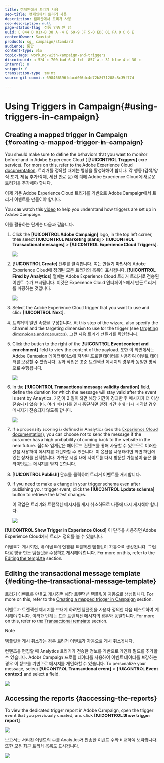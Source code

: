 ```yaml
---
title: 캠페인에서 트리거 사용
seo-title: 캠페인에서 트리거 사용
description: 캠페인에서 트리거 사용
seo-description: null
page-status-flag: 정품 인증 안 함
uuid: D 844 D 013-B 38 A -4 E 69-9 DF 5-0 EDC 01 FA 9 C 6 E
contentOwner: Sauviat
products: sg_ campaign/standard
audience: 통합
content-type: 참조
topic-tags: working-with-campaign-and-triggers
discoiquuid: a 524 c 700-bad 6-4 fcf -857 a-c 31 bfae 4 d 30 c
internal: n
snippet: Y
translation-type: tm+mt
source-git-commit: 698466596fdacd005dc4d72b8071208c8c39f77d

---
```



# Using Triggers in Campaign{#using-triggers-in-campaign}

## Creating a mapped trigger in Campaign {#creating-a-mapped-trigger-in-campaign}

You should make sure to define the behaviors that you want to monitor beforehand in Adobe Experience Cloud ( **[!UICONTROL Triggers]** core service). For more on this, refer to the [Adobe Experience Cloud documentation](https://marketing.adobe.com/resources/help/en_US/mcloud/triggers.html). 트리거를 정의할 때에는 별칭을 활성화해야 합니다. 각 행동 (검색/양식 포기, 제품 추가/삭제, 세션 만료 등) 에 대해 Adobe Experience Cloud에 새로운 트리거를 추가해야 합니다.

이제 기존 Adobe Experience Cloud 트리거를 기반으로 Adobe Campaign에서 트리거 이벤트를 만들어야 합니다.

You can watch this [video](https://helpx.adobe.com/marketing-cloud/how-to/email-marketing.html#step-two) to help you understand how triggers are set up in Adobe Campaign.

이를 활용하는 단계는 다음과 같습니다.

1. Click the **[!UICONTROL Adobe Campaign]** logo, in the top left corner, then select **[!UICONTROL Marketing plans]** &gt; **[!UICONTROL Transactional messages]** &gt; **[!UICONTROL Experience Cloud Triggers]**.

   ![](assets/remarketing_1.png)

1. **[!UICONTROL Create]** 단추를 클릭합니다. 여는 만들기 마법사에 Adobe Experience Cloud에 정의된 모든 트리거의 목록이 표시됩니다. **[!UICONTROL Fired by Analytics]** 열에는 Adobe Experience Cloud 트리거 트리거로 전송된 이벤트 수가 표시됩니다. 이것은 Experience Cloud 인터페이스에서 만든 트리거를 매핑하는 것입니다.

   ![](assets/remarketing_2.png)

1. Select the Adobe Experience Cloud trigger that you want to use and click **[!UICONTROL Next]**.
1. 트리거의 일반 속성을 구성합니다. At this step of the wizard, also specify the channel and the targeting dimension to use for the trigger (see [targeting dimensions and resources](../../automating/using/query.md#targeting-dimensions-and-resources)). 그런 다음 트리거 만들기를 확인합니다.
1. Click the button to the right of the **[!UICONTROL Event content and enrichment]** field to view the content of the payload. 또한 이 화면에서는 Adobe Campaign 데이터베이스에 저장된 프로필 데이터를 사용하여 이벤트 데이터를 보강할 수 있습니다. 강화 작업은 표준 트랜잭션 메시지의 경우와 동일한 방식으로 수행됩니다.

   ![](assets/remarketing_3.png)

1. In the **[!UICONTROL Transactional message validity duration]** field, define the duration for which the message will stay valid after the event is sent by Analytics. 기간이 2 일이 되면 해당 기간이 경과한 후 메시지가 더 이상 전송되지 않습니다. 여러 메시지를 일시 중단하면 일정 기간 후에 다시 시작할 경우 메시지가 전송되지 않도록 합니다.

   ![](assets/remarketing_4.png)

1. If a propensity scoring is defined in Analytics (see the [Experience Cloud documentation](https://marketing.adobe.com/resources/help/en_US/insight/client/c_visitor_propensity.html)), you can choose not to send the message if the customer has a high probability of coming back to the website in the near future. 점수와 임계값은 페이로드 컨텐츠를 통해 사용할 수 있으므로 이러한 값을 사용하여 메시지를 개인화할 수 있습니다. 이 옵션을 사용하려면 화면 하단에 있는 상자를 선택합니다. 가까운 시일 내에 사이트를 다시 방문할 가능성이 높은 클라이언트는 메시지를 받지 못합니다.
1. **[!UICONTROL Publish]** 단추를 클릭하여 트리거 이벤트를 게시합니다.
1. If you need to make a change in your trigger schema even after publishing your trigger event, click the **[!UICONTROL Update schema]** button to retrieve the latest changes.

   이 작업은 트리거와 트랜잭션 메시지를 게시 취소하므로 나중에 다시 게시해야 합니다.

   ![](assets/remarketing_11.png)

**[!UICONTROL Show Trigger in Experience Cloud]** 이 단추를 사용하면 Adobe Experience Cloud에서 트리거 정의를 볼 수 있습니다.

이벤트가 게시되면, 새 이벤트에 연결된 트랜잭션 템플릿이 자동으로 생성됩니다. 그런 다음 방금 만든 템플릿을 수정하고 게시해야 합니다. For more on this, refer to the [Editing the template](../../start/using/about-templates.md) section.

## Editing the transactional message template {#editing-the-transactional-message-template}

트리거 이벤트를 만들고 게시하면 해당 트랜잭션 템플릿이 자동으로 생성됩니다. For more on this, refer to the [Creating a mapped trigger in Campaign](../../integrating/using/using-triggers-in-campaign.md#creating-a-mapped-trigger-in-campaign) section.

이벤트가 트랜잭션 메시지를 보내게 하려면 템플릿을 사용자 정의한 다음 테스트하여 게시해야 합니다. 이러한 단계는 표준 트랜잭션 메시지의 경우와 동일합니다. For more on this, refer to the [Transactional template](../../channels/using/event-transactional-messages.md#personalizing-a-transactional-message) section.

>[!NOTE]
>
>템플릿을 게시 취소하는 경우 트리거 이벤트가 자동으로 게시 취소됩니다.

컨텐츠를 편집할 때 Analytics 트리거가 전송한 정보를 기반으로 개인화 필드를 추가할 수 있습니다. Adobe Campaign 프로필 데이터를 사용하여 이벤트 데이터를 보강하는 경우 이 정보를 기반으로 메시지를 개인화할 수 있습니다. To personalize your message, select **[!UICONTROL Transactional event]** &gt; **[!UICONTROL Event context]** and select a field.

![](assets/remarketing_8.png)

## Accessing the reports {#accessing-the-reports}

To view the dedicated trigger report in Adobe Campaign, open the trigger event that you previously created, and click **[!UICONTROL Show trigger report]**.

![](assets/remarketing_9.png)

보고서는 처리된 이벤트의 수를 Analytics가 전송한 이벤트 수와 비교하여 보여줍니다. 또한 모든 최근 트리거 목록도 표시됩니다.

![](assets/trigger_uc_browse_14.png)

